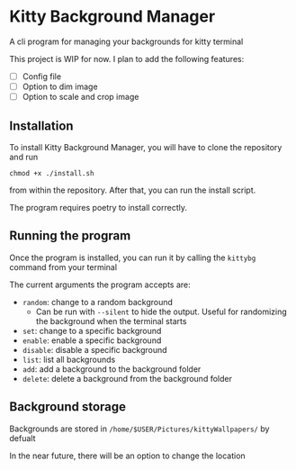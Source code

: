# Kitty Background Manager
A cli program for managing your backgrounds for kitty terminal

This project is WIP for now.
I plan to add the following features:
- [ ] Config file
- [ ] Option to dim image
- [ ] Option to scale and crop image

## Installation
To install Kitty Background Manager, you will have to clone the repository and run

```
chmod +x ./install.sh
```

from within the repository. After that, you can run the install script. 

The program requires poetry to install correctly. 

## Running the program
Once the program is installed, you can run it by calling the `kittybg` command from your terminal

The current arguments the program accepts are:
- `random`: change to a random background
    - Can be run with `--silent` to hide the output. Useful for randomizing the background when the terminal starts
- `set`: change to a specific background
- `enable`: enable a specific background
- `disable`: disable a specific background
- `list`: list all backgrounds
- `add`: add a background to the background folder
- `delete`: delete a background from the background folder

## Background storage

Backgrounds are stored in `/home/$USER/Pictures/kittyWallpapers/` by defualt

In the near future, there will be an option to change the location
